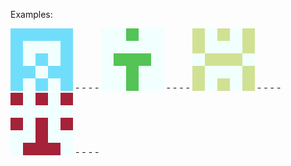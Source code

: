 
Examples:

<img src="https://github.com/leungjch/identicon_generator/blob/master/identicons/Screenshots/1111_Third.png" width="100">
- - - -
<img src="https://github.com/leungjch/identicon_generator/blob/master/identicons/Screenshots/1133_get.png" width="100">
- - - -
<img src="https://github.com/leungjch/identicon_generator/blob/master/identicons/Screenshots/1857_more.png" width="100">
- - - -
<img src="https://github.com/leungjch/identicon_generator/blob/master/identicons/Screenshots/1962_that.png" width="100">
- - - -
